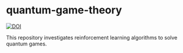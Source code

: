 # quantum-game-theory
[![DOI](https://zenodo.org/badge/540039696.svg)](https://zenodo.org/badge/latestdoi/540039696)

This repository investigates reinforcement learning algorithms to solve quantum games.
